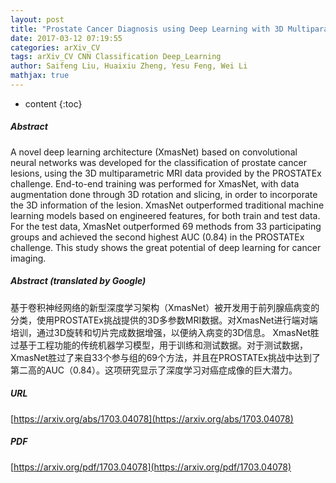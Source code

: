 ```yaml
---
layout: post
title: "Prostate Cancer Diagnosis using Deep Learning with 3D Multiparametric MRI"
date: 2017-03-12 07:19:55
categories: arXiv_CV
tags: arXiv_CV CNN Classification Deep_Learning
author: Saifeng Liu, Huaixiu Zheng, Yesu Feng, Wei Li
mathjax: true
---
```


* content
{:toc}

##### Abstract
A novel deep learning architecture (XmasNet) based on convolutional neural networks was developed for the classification of prostate cancer lesions, using the 3D multiparametric MRI data provided by the PROSTATEx challenge. End-to-end training was performed for XmasNet, with data augmentation done through 3D rotation and slicing, in order to incorporate the 3D information of the lesion. XmasNet outperformed traditional machine learning models based on engineered features, for both train and test data. For the test data, XmasNet outperformed 69 methods from 33 participating groups and achieved the second highest AUC (0.84) in the PROSTATEx challenge. This study shows the great potential of deep learning for cancer imaging.

##### Abstract (translated by Google)
基于卷积神经网络的新型深度学习架构（XmasNet）被开发用于前列腺癌病变的分类，使用PROSTATEx挑战提供的3D多参数MRI数据。对XmasNet进行端对端培训，通过3D旋转和切片完成数据增强，以便纳入病变的3D信息。 XmasNet胜过基于工程功能的传统机器学习模型，用于训练和测试数据。对于测试数据，XmasNet胜过了来自33个参与组的69个方法，并且在PROSTATEx挑战中达到了第二高的AUC（0.84）。这项研究显示了深度学习对癌症成像的巨大潜力。

##### URL
[https://arxiv.org/abs/1703.04078](https://arxiv.org/abs/1703.04078)

##### PDF
[https://arxiv.org/pdf/1703.04078](https://arxiv.org/pdf/1703.04078)

